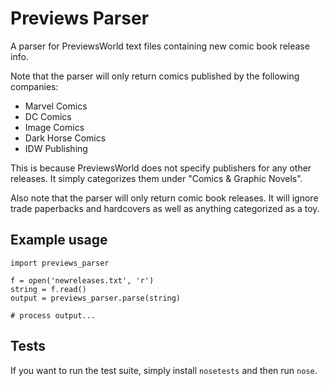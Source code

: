 # Previews Parser
A parser for PreviewsWorld text files containing new comic book release info.

Note that the parser will only return comics published by the following
companies:
- Marvel Comics
- DC Comics
- Image Comics
- Dark Horse Comics
- IDW Publishing

This is because PreviewsWorld does not specify publishers for any other
releases.  It simply categorizes them under "Comics & Graphic Novels".

Also note that the parser will only return comic book releases.  It will
ignore trade paperbacks and hardcovers as well as anything categorized as a
toy.

## Example usage
```
import previews_parser

f = open('newreleases.txt', 'r')
string = f.read()
output = previews_parser.parse(string)

# process output...
```

## Tests
If you want to run the test suite, simply install `nosetests` and then run
`nose`.

